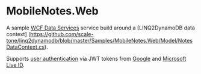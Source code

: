 # MobileNotes.Web

A sample [WCF Data Services](https://msdn.microsoft.com/en-us/data/odata.aspx) service build around a [LINQ2DynamoDB data context] (https://github.com/scale-tone/linq2dynamodb/blob/master/Samples/MobileNotes.Web/Model/NotesDataContext.cs).

Supports [user authentication](https://github.com/scale-tone/linq2dynamodb/blob/master/Samples/MobileNotes.Web/Common/AuthRoutine.cs) via JWT tokens from [Google](https://github.com/scale-tone/linq2dynamodb/blob/master/Samples/MobileNotes.Web/Common/GoogleJwtParser.cs) and [Microsoft Live ID](https://github.com/scale-tone/linq2dynamodb/blob/master/Samples/MobileNotes.Web/Common/LiveIdJwtParser.cs).

